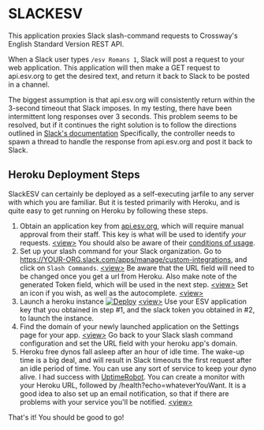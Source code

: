 # SLACKESV
This application proxies Slack slash-command requests to Crossway's English Standard Version REST API.

When a Slack user types `/esv Romans 1`, Slack will post a request to your web application. This application will
then make a GET request to api.esv.org to get the desired text, and return it back to Slack to be posted in a channel.

The biggest assumption is that api.esv.org will consistently return within the 3-second timeout that Slack
imposes. In my testing, there have been intermittent long responses over 3 seconds. This problem seems to be
resolved, but if it continues the right solution is to follow the directions outlined in
[Slack's documentation](https://api.slack.com/slash-commands#delayed_responses_and_multiple_responses)
Specifically, the controller needs to spawn a thread to handle the response from api.esv.org and post it back 
to Slack.

## Heroku Deployment Steps
SlackESV can certainly be deployed as a self-executing jarfile to any server with which you are familiar. But
it is tested primarily with Heroku, and is quite easy to get running on Heroku by following these steps.
1) Obtain an application key from [api.esv.org](https://api.esv.org/account/create-application/), which
will require manual approval from their staff. This key is what will be used to identify *your* requests.
[\<view\>](https://raw.githubusercontent.com/jonhewz/SlackESV/master/markdown/images/create-esv-application.png)
You should also be aware of their [conditions of usage](https://api.esv.org/#conditions).
2) Set up your slash command for your Slack organization. Go to 
https://YOUR-ORG.slack.com/apps/manage/custom-integrations, and click on `Slash Commands`.
[\<view\>](https://raw.githubusercontent.com/jonhewz/SlackESV/master/markdown/images/slack-add-configuration.png)
Be aware that the URL field will need to be changed once you get a url from Heroku. Also make note of the
generated Token field, which will be used in the next step.
[\<view\>](https://raw.githubusercontent.com/jonhewz/SlackESV/master/markdown/images/slack-integration-settings.png)
Set an icon if you wish, as well as the autocomplete.
[\<view\>](https://raw.githubusercontent.com/jonhewz/SlackESV/master/markdown/images/slack-autocomplete.png)
3) Launch a heroku instance [![Deploy](https://www.herokucdn.com/deploy/button.svg)](https://heroku.com/deploy)
[\<view\>](https://raw.githubusercontent.com/jonhewz/SlackESV/master/markdown/images/heroku-launch.png)
Use your ESV application key that you obtained in step #1, and the slack token you obtained in #2, 
to launch the instance.
4) Find the domain of your newly launched application on the Settings page for your app.
[\<view\>](https://raw.githubusercontent.com/jonhewz/SlackESV/master/markdown/images/heroku-domain.png)
Go back to your Slack slash command configuration and set the URL field with your heroku app's domain.
5) Heroku free dynos fall asleep after an hour of idle time. The wake-up time is a big deal, and will 
result in Slack timeouts the first request after an idle period of time. You can use any sort of 
service to keep your dyno alive. I had success with [UptimeRobot](https://uptimerobot.com). You can create 
a monitor with your Heroku URL, followed by /health?echo=whateverYouWant. It is a good idea to also set 
up an email notification, so that if there are problems with your service you'll be notified.
[\<view\>](https://raw.githubusercontent.com/jonhewz/SlackESV/master/markdown/images/uptime-robot.png)

That's it! You should be good to go!